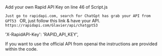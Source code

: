 Add your own Rapid API Key on line 46 of Script.js

```Just go to rapidapi.com, search for ChatGpt has grab your API from GPT53 ```
OR, just follow this link & have your API.
```https://rapidapi.com/Glavier/api/chatgpt53 ```

'X-RapidAPI-Key': 'RAPID_API_KEY',

If you want to use the official API from openai the instructions are provided within the code.
